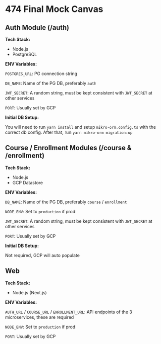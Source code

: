 # 474 Final Mock Canvas

## Auth Module (/auth)

**Tech Stack:**

- Node.js
- PostgreSQL

**ENV Variables:**

`POSTGRES_URL`: PG connection string

`DB_NAME`: Name of the PG DB, preferably `auth`

`JWT_SECRET`: A random string, must be kept consistent with `JWT_SECRET` at other services

`PORT`: Usually set by GCP

**Initial DB Setup:**

You will need to run `yarn install` and setup `mikro-orm.config.ts` with the correct db config. After that, run `yarn mikro-orm migration:up`

## Course / Enrollment Modules (/course & /enrollment)

**Tech Stack:**

- Node.js
- GCP Datastore

**ENV Variables:**

`DB_NAME`: Name of the PG DB, preferably `course` / `enrollment`

`NODE_ENV`: Set to `production` if prod

`JWT_SECRET`: A random string, must be kept consistent with `JWT_SECRET` at other services

`PORT`: Usually set by GCP

**Initial DB Setup:**

Not required, GCP will auto populate

## Web

**Tech Stack:**

- Node.js (Next.js)

**ENV Variables:**

`AUTH_URL` / `COURSE_URL` / `ENROLLMENT_URL`: API endpoints of the 3 microservices, these are required

`NODE_ENV`: Set to `production` if prod

`PORT`: Usually set by GCP
